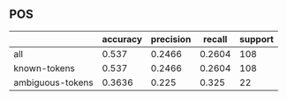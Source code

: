 
## POS

|                  | accuracy | precision | recall | support |
|------------------|----------|-----------|--------|---------|
| all              | 0.537    | 0.2466    | 0.2604 | 108     |
| known-tokens     | 0.537    | 0.2466    | 0.2604 | 108     |
| ambiguous-tokens | 0.3636   | 0.225     | 0.325  | 22      |

